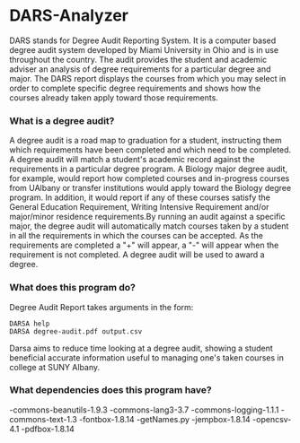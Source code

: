# DARS-Analyzer

DARS stands for Degree Audit Reporting System. It is a computer based degree audit system developed by Miami University in Ohio and is in use throughout the country. The audit provides the student and academic adviser an analysis of degree requirements for a particular degree and major. The DARS report displays the courses from which you may select in order to complete specific degree requirements and shows how the courses already taken apply toward those requirements.

### What is a degree audit?

A degree audit is a road map to graduation for a student, instructing them which requirements have been completed and which need to be completed. A degree audit will match a student's academic record against the requirements in a particular degree program. A Biology major degree audit, for example, would report how completed courses and in-progress courses from UAlbany or transfer institutions would apply toward the Biology degree program. In addition, it would report if any of these courses satisfy the General Education Requirement, Writing Intensive Requirement and/or major/minor residence requirements.By running an audit against a specific major, the degree audit will automatically match courses taken by a student in all the requirements in which the courses can be accepted. As the requirements are completed a "+" will appear, a "-" will appear when the requirement is not completed. A degree audit will be used to award a degree.

### What does this program do?

Degree Audit Report takes arguments in the form:
```
DARSA help
DARSA degree-audit.pdf output.csv
```
Darsa aims to reduce time looking at a degree audit, showing a student beneficial accurate information useful to managing one's taken courses in college at SUNY Albany.

### What dependencies does this program have?
-commons-beanutils-1.9.3
-commons-lang3-3.7
-commons-logging-1.1.1
-commons-text-1.3
-fontbox-1.8.14
-getNames.py
-jempbox-1.8.14
-opencsv-4.1
-pdfbox-1.8.14
